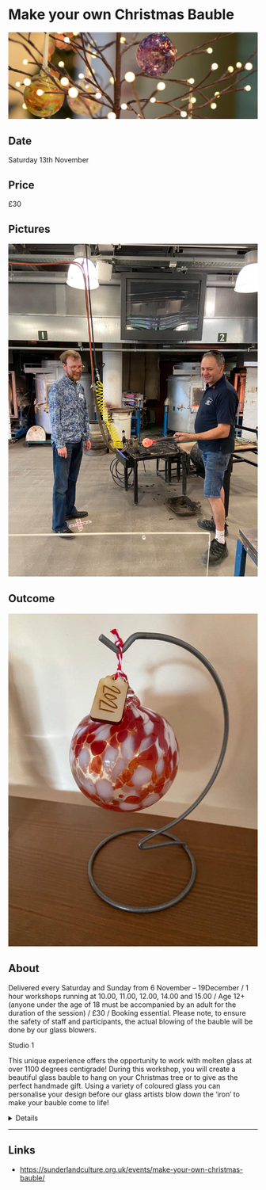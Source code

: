 # Make your own Christmas Bauble

![Christmas Baubles](images/Christmas-Baubles-lge.jpg "Christmas Baubles")

## Date

Saturday 13th November

## Price

£30

## Pictures

![Bauble](images/Christmas-Baubles_1.jpg "Bauble")

## Outcome

![Bauble](images/Christmas-Bauble.jpg "Bauble")

## About

Delivered every Saturday and Sunday from 6 November – 19December / 1 hour workshops running at 10.00, 11.00, 12.00, 14.00 and 15.00 / Age 12+ (anyone under the age of 18 must be accompanied by an adult for the duration of the session) / £30 / Booking essential.
Please note, to ensure the safety of staff and participants, the actual blowing of the bauble will be done by our glass blowers.

Studio 1

This unique experience offers the opportunity to work with molten glass at over 1100 degrees centigrade! During this workshop, you will create a beautiful glass bauble to hang on your Christmas tree or to give as the perfect handmade gift. Using a variety of coloured glass you can personalise your design before our glass artists blow down the ‘iron’ to make your bauble come to life!

<details>
Participants will be permitted to bring **one additional person** into the seating area during their experience.

Before booking please take the time to read the additional information and delivery details below:

## Important Information

- **Collection** – Your bauble will be ready to collect, from the shop counter, 1 week after your workshop.
- **Delivery options** – If you wish to have your bauble delivered to your home, please arrange and pay for this on the day you take part at our Visitor Services Desk. Postage and packing – 1 Bauble = £7 each / 2 Baubles = £14 / 3 -10 baubles = £20 .
- **Refund/Exchanges** – Bookings for Bauble Experiences are non-refundable and dates/times are not transferable. However, you may transfer your experience to a friend or family member if required.
- **Age Restrictions** – This workshop requires no previous experience and is suitable for ages 12+. Please note that anyone under the age of 18 years old must be accompanied by an adult.
- **Suitability** – These workshops are suitable for most people, however, if you have any questions or concerns regarding mobility or safety then please contact the Visitor Services Desk on 0191 568 9700 & discuss whilst booking.
Duration – This workshop lasts 1 hour and includes 7 participants per hour.
Breakages – On rare occasions, your bauble may crack during the cooling process, if this happens we will make a replica/replacement bauble for you – in addition to your bauble which we will also give you if it is not deemed to be unsafe.
- **Dress Code** – Please make sure you are suitably dressed and wearing flat, closed-toe shoes.
- **Water** – It is advisable to bring a small bottle of water with you to stay hydrated
- **COVID** – If you or a member of your party have tested positive for COVID-19, preventing you from attending an event or performance for which you have booked tickets, please contact us up to 24 hours before the event with evidence of a positive test and we will credit you or refund your tickets.  If you have purchased tickets for a performance via an approved agent, please see their booking terms and conditions for the event and contact them directly. If you show symptoms after your visit, please contact the NHS directly on 111 or 119 and follow government guidelines. We will send you a pre-event email ahead of your visit to keep you updated on the latest Covid-19 guidance. Please also check our website, which will be regularly updated with further details, updates and information – all information is correct at the time of publication and is subject to changes to Government guidelines.
All our events are subject to regular risk assessments and while we currently expect to deliver these sessions it may be necessary to cancel for safety reasons if we deem it to be in participants’ best interests. Please refer to our full Make Your Own Baubles terms and conditions
</details>

---

## Links

- https://sunderlandculture.org.uk/events/make-your-own-christmas-bauble/
